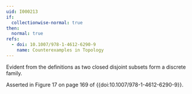 ```yaml
---
uid: I000213
if:
  collectionwise-normal: true
then:
  normal: true
refs:
  - doi: 10.1007/978-1-4612-6290-9
    name: Counterexamples in Topology
---
```

Evident from the definitions as
two closed disjoint subsets form a discrete family.

Asserted in Figure 17 on page 169 of {{doi:10.1007/978-1-4612-6290-9}}.
